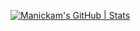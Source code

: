 [![Manickam's GitHub | Stats](https://stats.quine.sh/Manickam/github?theme=dark)](https://quine.sh?utm_source=widgets&utm_campaign=Manickam)
